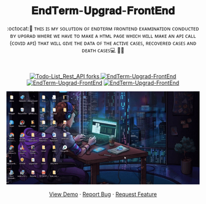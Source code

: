 
 <h1 align="center">𝐄𝐧𝐝𝐓𝐞𝐫𝐦-𝐔𝐩𝐠𝐫𝐚𝐝-𝐅𝐫𝐨𝐧𝐭𝐄𝐧𝐝</h1>
<p align="center">
:octocat:🌟 ᴛʜɪꜱ ɪꜱ ᴍʏ ꜱᴏʟᴜᴛɪᴏɴ ᴏꜰ ᴇɴᴅᴛᴇʀᴍ ꜰʀᴏɴᴛᴇɴᴅ  ᴇxᴀᴍɪɴᴀᴛɪᴏɴ ᴄᴏɴᴅᴜᴄᴛᴇᴅ ʙʏ ᴜᴘɢʀᴀᴅ  ᴡʜᴇʀᴇ  ᴡᴇ ʜᴀᴠᴇ ᴛᴏ ᴍᴀᴋᴇ ᴀ ʜᴛᴍʟ ᴘᴀɢᴇ ᴡʜɪᴄʜ ᴡɪʟʟ ᴍᴀᴋᴇ ᴀɴ ᴀᴘɪ ᴄᴀʟʟ (ᴄᴏᴠɪᴅ ᴀᴘɪ) ᴛʜᴀᴛ ᴡɪʟʟ ɢɪᴠᴇ ᴛʜᴇ ᴅᴀᴛᴀ ᴏꜰ ᴛʜᴇ ᴀᴄᴛɪᴠᴇ ᴄᴀꜱᴇꜱ, ʀᴇᴄᴏᴠᴇʀᴇᴅ ᴄᴀꜱᴇꜱ ᴀɴᴅ ᴅᴇᴀᴛʜ ᴄᴀꜱᴇꜱ💻 🎯🚀
<p><br>
<a href="https://github.com/ashish2030/EndTerm-Upgrad-FrontEnd/fork" target="blank">
<p align="center">
   <img src="https://img.shields.io/github/forks/ashish2030/EndTerm-Upgrad-FrontEnd?style=flat-square" alt="Todo-List_Rest_API forks"/>
</a>
<a href="https://github.com/ashish2030/EndTerm-Upgrad-FrontEnd/stargazers" target="blank">
<img src="https://img.shields.io/github/stars/ashish2030/EndTerm-Upgrad-FrontEnd?style=flat-square" alt="EndTerm-Upgrad-FrontEnd"/>
</a>
<a href="https://github.com/ashish2030/EndTerm-Upgrad-FrontEnd/issues" target="blank">
<img src="https://img.shields.io/github/issues/ashish2030/EndTerm-Upgrad-FrontEnd?style=flat-square" alt="EndTerm-Upgrad-FrontEnd"/></a>
<a href="https://github.com/ashish2030/EndTerm-Upgrad-FrontEnd/pulls" target="blank">
<img src="https://img.shields.io/github/issues-pr/ashish2030/EndTerm-Upgrad-FrontEnd?style=flat-square" alt="EndTerm-Upgrad-FrontEnd"/>
</a>
  </p>
<p align="center"><img src="https://github.com/Ashish2030/EndTerm-Upgrad-FrontEnd/blob/master/Video/Video.gif"></p>
<p align="center">
    <a href="https://ashish2030.github.io/EndTerm-Upgrad-FrontEnd/" target="blank">View Demo</a>
    ·
    <a href="https://github.com/ashish2030/EndTerm-Upgrad-FrontEnd/issues/new/choose">Report Bug</a>
    ·
    <a href="https://github.com/ashish2030/EndTerm-Upgrad-FrontEnd/issues/new/choose">Request Feature</a>
</p>


